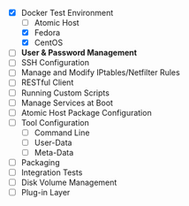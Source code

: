 - [x] Docker Test Environment
    - [ ] Atomic Host
    - [x] Fedora
    - [x] CentOS
- [ ] **User & Password Management**
- [ ] SSH Configuration
- [ ] Manage and Modify IPtables/Netfilter Rules
- [ ] RESTful Client
- [ ] Running Custom Scripts
- [ ] Manage Services at Boot
- [ ] Atomic Host Package Configuration
- [ ] Tool Configuration
    - [ ] Command Line
    - [ ] User-Data
    - [ ] Meta-Data
- [ ] Packaging
- [ ] Integration Tests
- [ ] Disk Volume Management
- [ ] Plug-in Layer
